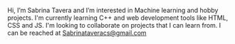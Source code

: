 Hi, I’m Sabrina Tavera and I’m interested in Machine learning and hobby projects. I'm currently learning C++ and web development tools like HTML, CSS and JS.
I'm looking to collaborate on projects that I can learn from. I can be reached at 
Sabrinataveracs@gmail.com

<!---
Sabrina-Tavera-CS/Sabrina-Tavera-CS is a ✨ special ✨ repository because its `README.md` (this file) appears on your GitHub profile.
You can click the Preview link to take a look at your changes.
--->
